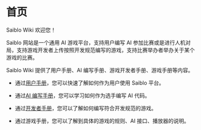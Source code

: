 # 首页

Saiblo Wiki 欢迎您！

Saiblo 网站是一个通用 AI 游戏平台，支持用户编写 AI 参加比赛或是进行人机对局，支持游戏开发者上传按照开发规范编写的游戏，支持比赛举办者举办关于某个游戏的比赛。

Saiblo Wiki 提供了用户手册、AI 编写手册、游戏开发者手册、游戏手册等内容。

- 通过[用户手册](user/user.md)，您可以快速了解如何作为用户使用 Saiblo 平台。

- 通过[AI 编写手册](ai/ai.md)，您可以学习如何作为选手编写 AI 代码。

- 通过[开发者手册](developer/developer.md)，您可以了解如何编写符合开发规范的游戏。

- 通过游戏手册，您可以了解到具体的游戏的规则、AI 接口、播放器的说明。



